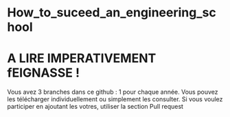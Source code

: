 # How_to_suceed_an_engineering_school

# A LIRE IMPERATIVEMENT fEIGNASSE ! 

Vous avez 3 branches dans ce github : 1 pour chaque année. Vous pouvez les télécharger individuellement ou simplement les consulter.
Si vous voulez participer en ajoutant les votres, utiliser la section Pull request
